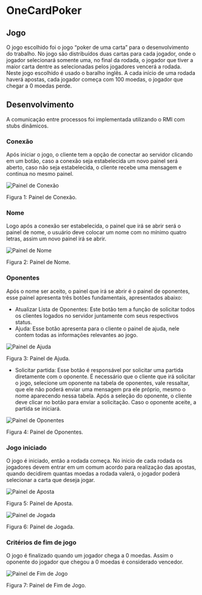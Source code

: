 # OneCardPoker

## Jogo

O jogo escolhido foi o jogo “poker de uma carta” para o desenvolvimento do trabalho. No jogo são distribuídos duas cartas para cada jogador, onde o jogador selecionará
somente uma, no final da rodada, o jogador que tiver a maior carta dentre as selecionadas pelos jogadores vencerá a rodada. Neste jogo escolhido é usado o baralho inglês. A cada início de uma rodada haverá apostas, cada jogador começa com 100 moedas, o jogador que chegar a 0 moedas perde.

## Desenvolvimento
A comunicação entre processos foi implementada utilizando o RMI com stubs dinâmicos.

### Conexão

Após iniciar o jogo, o cliente tem a opção de conectar ao servidor clicando em um botão, caso a conexão seja estabelecida um novo painel será aberto, caso não seja estabelecida, o cliente recebe uma mensagem e continua no mesmo painel.
 
![ Painel de Conexão](https://raw.githubusercontent.com/caioqazz/OneCardPokerClient/master/imgs/img1.jpg)

Figura 1: Painel de Conexão.

### Nome

Logo após a conexão ser estabelecida, o painel que irá se abrir será o painel de nome, o usuário deve colocar um nome com no mínimo quatro letras, assim um novo painel irá se abrir.
 
 

![ Painel de Nome](https://raw.githubusercontent.com/caioqazz/OneCardPokerClient/master/imgs/img2.jpg)

Figura 2: Painel de Nome.

### Oponentes

Após o nome ser aceito, o painel que irá se abrir é o painel de oponentes, esse painel apresenta três botões fundamentais, apresentados abaixo:
 

* Atualizar Lista de Oponentes: Este botão tem a função de solicitar todos os clientes logados no servidor juntamente com seus respectivos status.
* Ajuda: Esse botão apresenta para o cliente o painel de ajuda, nele contem todas as informações relevantes ao jogo.
 
 

 ![ Painel de Ajuda](https://raw.githubusercontent.com/caioqazz/OneCardPokerClient/master/imgs/img3.jpg)

Figura 3: Painel de Ajuda.

* Solicitar partida: Esse botão é responsável por solicitar uma partida diretamente com o oponente. É necessário que o cliente que irá solicitar o jogo, selecione um oponente na tabela de oponentes, vale ressaltar, que ele não poderá enviar uma mensagem pra ele próprio, mesmo o nome aparecendo nessa tabela. Após a seleção do oponente, o cliente deve clicar no botão para enviar a solicitação. Caso o oponente aceite, a partida se iniciará.
 
 

 ![ Painel de Oponentes](https://raw.githubusercontent.com/caioqazz/OneCardPokerClient/master/imgs/img4.jpg)
 
Figura 4: Painel de Oponentes.

### Jogo iniciado
O jogo é iniciado, então a rodada começa. No inicio de cada rodada os jogadores devem entrar em um comum acordo para realização das apostas, quando decidirem quantas moedas a rodada valerá, o jogador poderá selecionar a carta que deseja jogar.
 
 ![ Painel de Aposta](https://raw.githubusercontent.com/caioqazz/OneCardPokerClient/master/imgs/img5.jpg)
 
Figura 5: Painel de Aposta.
 
 

 ![ Painel de Jogada](https://raw.githubusercontent.com/caioqazz/OneCardPokerClient/master/imgs/img6.jpg)
 
Figura 6: Painel de Jogada.

### Critérios de fim de jogo
O jogo é finalizado quando um jogador chega a 0 moedas. Assim o oponente do jogador que chegou a 0 moedas é considerado vencedor.
 
 
 ![ Painel de Fim de Jogo](https://raw.githubusercontent.com/caioqazz/OneCardPokerClient/master/imgs/img7.jpg)

Figura 7: Painel de Fim de Jogo.
